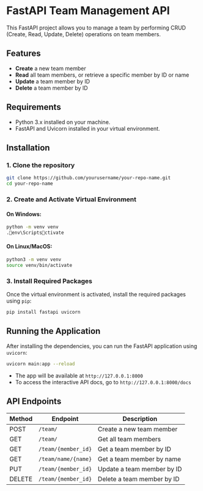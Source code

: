 # FastAPI Team Management API

This FastAPI project allows you to manage a team by performing CRUD (Create, Read, Update, Delete) operations on team members.

## Features

-   **Create** a new team member
-   **Read** all team members, or retrieve a specific member by ID or name
-   **Update** a team member by ID
-   **Delete** a team member by ID

## Requirements

-   Python 3.x installed on your machine.
-   FastAPI and Uvicorn installed in your virtual environment.

## Installation

### 1. Clone the repository

```bash
git clone https://github.com/yourusername/your-repo-name.git
cd your-repo-name
```

### 2. Create and Activate Virtual Environment

#### On Windows:

```bash
python -m venv venv
.env\Scriptsctivate
```

#### On Linux/MacOS:

```bash
python3 -m venv venv
source venv/bin/activate
```

### 3. Install Required Packages

Once the virtual environment is activated, install the required packages using `pip`:

```bash
pip install fastapi uvicorn
```

## Running the Application

After installing the dependencies, you can run the FastAPI application using `uvicorn`:

```bash
uvicorn main:app --reload
```

-   The app will be available at `http://127.0.0.1:8000`
-   To access the interactive API docs, go to `http://127.0.0.1:8000/docs`

## API Endpoints

| Method | Endpoint            | Description                |
| ------ | ------------------- | -------------------------- |
| POST   | `/team/`            | Create a new team member   |
| GET    | `/team/`            | Get all team members       |
| GET    | `/team/{member_id}` | Get a team member by ID    |
| GET    | `/team/name/{name}` | Get a team member by name  |
| PUT    | `/team/{member_id}` | Update a team member by ID |
| DELETE | `/team/{member_id}` | Delete a team member by ID |
